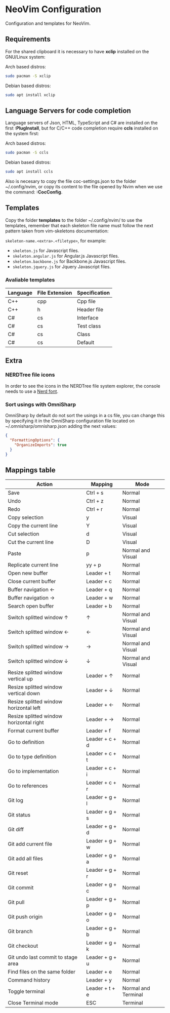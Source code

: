 # NeoVim Configuration

Configuration and templates for NeoVim.

## Requirements

For the shared clipboard it is necessary to have **xclip** installed on the GNU/Linux system:

Arch based distros:

```bash
sudo pacman -S xclip
```

Debian based distros:

```bash
sudo apt install xclip
```

## Language Servers for code completion

Language servers of Json, HTML, TypeScript and C# are installed on the first **:PlugInstall**, but for C/C++ code completion require **ccls** installed on the system first:

Arch based distros:

```bash
sudo pacman -S ccls
```

Debian based distros:

```bash
sudo apt install ccls
```

Also is necesary to copy the file coc-settings.json to the folder ~/.config/nvim, or copy its content to the file opened by Nvim when we use the command: **:CocConfig**.

## Templates

Copy the folder **templates** to the folder ~/.config/nvim/ to use the templates, remember that each skeleton file name must follow the next pattern taken from vim-skeletons documentation:

`skeleton-name.<extra>.<filetype>`, for example:

- `skeleton.js` for Javascript files.
- `skeleton.angular.js` for Angular.js Javascript files.
- `skeleton.backbone.js` for Backbone.js Javascript files.
- `skeleton.jquery.js` for Jquery Javascript files.

### Avaliable templates

| Language | File Extension | Specification |
| -------- | -------------- | ------------- |
| C++      | cpp            | Cpp file      |
| C++      | h              | Header file   |
| C#       | cs             | Interface     |
| C#       | cs             | Test class    |
| C#       | cs             | Class         |
| C#       | cs             | Default       |

## Extra

### NERDTree file icons

In order to see the icons in the NERDTree file system explorer, the console needs to use a [Nerd font](https://github.com/ryanoasis/nerd-fonts#patched-fonts).

### Sort usings with OmniSharp

OmniSharp by default do not sort the usings in a cs file, you can change this by specifying it in the OmniSharp configuration file located on ~/.omnisharp/omnisharp.json adding the next values:

```json
{
  "FormattingOptions": {
    "OrganizeImports": true
  }
}
```

## Mappings table

| Action                                  | Mapping        | Mode                |
| --------------------------------------- | -------------- | ------------------- |
| Save                                    | Ctrl + s       | Normal              |
| Undo                                    | Ctrl + z       | Normal              |
| Redo                                    | Ctrl + r       | Normal              |
| Copy selection                          | y              | Visual              |
| Copy the current line                   | Y              | Visual              |
| Cut selection                           | d              | Visual              |
| Cut the current line                    | D              | Visual              |
| Paste                                   | p              | Normal and Visual   |
| Replicate current line                  | yy + p         | Normal              |
| Open new buffer                         | Leader + t     | Normal              |
| Close current buffer                    | Leader + c     | Normal              |
| Buffer navigation ←                     | Leader + q     | Normal              |
| Buffer navigation →                     | Leader + w     | Normal              |
| Search open buffer                      | Leader + b     | Normal              |
| Switch splitted window ↑                | ↑              | Normal and Visual   |
| Switch splitted window ←                | ←              | Normal and Visual   |
| Switch splitted window →                | →              | Normal and Visual   |
| Switch splitted window ↓                | ↓              | Normal and Visual   |
| Resize splitted window vertical up      | Leader + ↑     | Normal              |
| Resize splitted window vertical down    | Leader + ↓     | Normal              |
| Resize splitted window horizontal left  | Leader + ←     | Normal              |
| Resize splitted window horizontal right | Leader + →     | Normal              |
| Format current buffer                   | Leader + f     | Normal              |
| Go to definition                        | Leader + c + d | Normal              |
| Go to type definition                   | Leader + c + t | Normal              |
| Go to implementation                    | Leader + c + i | Normal              |
| Go to references                        | Leader + c + r | Normal              |
| Git log                                 | Leader + g + l | Normal              |
| Git status                              | Leader + g + s | Normal              |
| Git diff                                | Leader + g + d | Normal              |
| Git add current file                    | Leader + g + w | Normal              |
| Git add all files                       | Leader + g + a | Normal              |
| Git reset                               | Leader + g + r | Normal              |
| Git commit                              | Leader + g + c | Normal              |
| Git pull                                | Leader + g + p | Normal              |
| Git push origin                         | Leader + g + o | Normal              |
| Git branch                              | Leader + g + b | Normal              |
| Git checkout                            | Leader + g + k | Normal              |
| Git undo last commit to stage area      | Leader + g + u | Normal              |
| Find files on the same folder           | Leader + e     | Normal              |
| Command history                         | Leader + y     | Normal              |
| Toggle terminal                         | Leader + t + e | Normal and Terminal |
| Close Terminal mode                     | ESC            | Terminal            |
